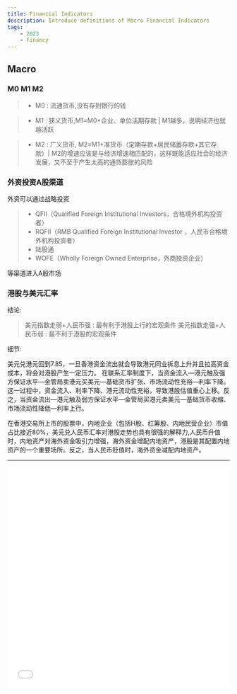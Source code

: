 ```yaml
---
title: Financial Indicators
description: Introduce definitions of Macro Financial Indicators
tags:
    - 2023
    - Financy
---
```


## Macro 

### M0 M1 M2

> - M0 : 流通货币,没有存到银行的钱

> - M1 : 狭义货币,M1=M0+企业、单位活期存款 | M1越多，说明经济也就越活跃
 
> - M2 : 广义货币, M2=M1+准货币（定期存款+居民储蓄存款+其它存款）| M2的增速应该是与经济增速相匹配的，这样既能适应社会的经济发展，又不至于产生太高的通货膨胀的风险


### 外资投资A股渠道

外资可以通过战略投资

>  - QFII（Qualified Foreign Institutional Investors，合格境外机构投资者）
>  - RQFII（RMB Qualified Foreign Institutional Investor ，人民币合格境外机构投资者）
>  - 陆股通
>  - WOFE（Wholly Foreign Owned Enterprise，外商独资企业）

等渠道进入A股市场

### 港股与美元汇率

结论:
> 美元指数走弱+人民币强 : 最有利于港股上行的宏观条件
> 美元指数走强+人民币弱 : 最不利于港股的宏观条件

细节:  

美元兑港元回到7.85，一旦香港资金流出就会导致港元同业拆息上升并且拉高资金成本，将会对港股产生一定压力。
在联系汇率制度下，当资金流入—港元触及强方保证水平—金管局卖港元买美元—基础货币扩张、市场流动性充裕—利率下降。这一过程中，资金流入、利率下降、港元流动性充裕，导致港股估值重心上移。反之，当资金流出—港元触及弱方保证水平—金管局买港元卖美元—基础货币收缩、市场流动性降低—利率上行。  

在香港交易所上市的股票中，内地企业（包括H股、红筹股、内地民营企业）市值占比接近80%，美元兑人民币汇率对港股走势也具有很强的解释力,人民币升值时，内地资产对海外资金吸引力增强，海外资金增配内地资产，港股是其配置内地资产的一个重要场所。反之，当人民币贬值时，海外资金减配内地资产。

---

<center><embed src="/docs/assets/pdf/资产配置-港股-22-07.pdf" type="application/pdf" width="100%" height="500"></center>